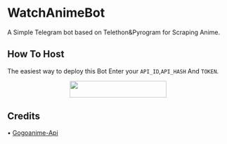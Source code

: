 # WatchAnimeBot
A Simple Telegram bot based on Telethon&amp;Pyrogram for Scraping  Anime.
## How To Host
The easiest way to deploy this Bot
Enter your ```API_ID```,```API_HASH``` And ```TOKEN```.
<p align="center"><a href="https://heroku.com/deploy?template=https://github.com/Red-Aura/WatchAnimeBot"> <img src="https://img.shields.io/badge/Deploy%20To%20Heroku-black?style=for-the-badge&logo=heroku" width="220" height="38.45"/></a></p>
 
## Credits
• [Gogoanime-Api](https://github.com/BaraniARR/gogoanimeapi)
